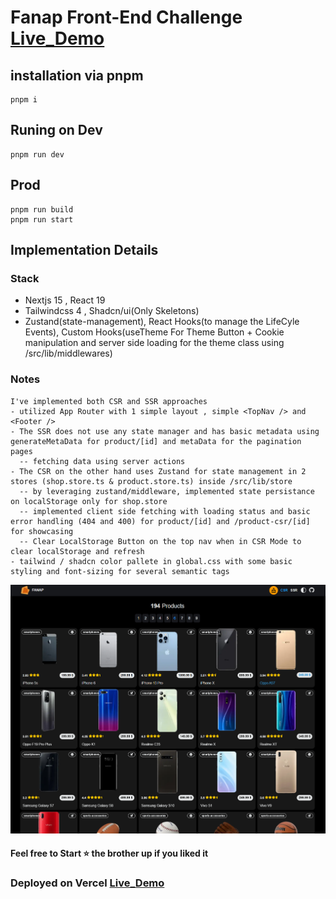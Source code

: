 # Fanap Front-End Challenge [Live_Demo](https://fanap-challenge.vercel.app)
## installation via pnpm
```
pnpm i
```
## Runing on Dev
```
pnpm run dev
```
## Prod
```
pnpm run build
pnpm run start
```
## Implementation Details
### Stack

<ul>
  <li> Nextjs 15 , React 19</li>
  <li> Tailwindcss 4 , Shadcn/ui(Only Skeletons) </li>
  <li> Zustand(state-management), React Hooks(to manage the LifeCyle Events), Custom Hooks(useTheme For Theme Button + Cookie manipulation and server side loading for the theme class using /src/lib/middlewares) </li>
</ul>

### Notes
```
I've implemented both CSR and SSR approaches
- utilized App Router with 1 simple layout , simple <TopNav /> and <Footer />
- The SSR does not use any state manager and has basic metadata using generateMetaData for product/[id] and metaData for the pagination pages
  -- fetching data using server actions
- The CSR on the other hand uses Zustand for state management in 2 stores (shop.store.ts & product.store.ts) inside /src/lib/store
  -- by leveraging zustand/middleware, implemented state persistance on localStorage only for shop.store
  -- implemented client side fetching with loading status and basic error handling (404 and 400) for product/[id] and /product-csr/[id] for showcasing
  -- Clear LocalStorage Button on the top nav when in CSR Mode to clear localStorage and refresh
- tailwind / shadcn color pallete in global.css with some basic styling and font-sizing for several semantic tags
```

![Fanap Challenge Demo Picture](https://github.com/iamsabet/Fanap-Challenge/blob/main/public/s1.png "Logo Title Text 1")

#### Feel free to Start ⭐ the brother up if you liked it

### Deployed on Vercel [Live_Demo](https://fanap-challenge.vercel.app)

